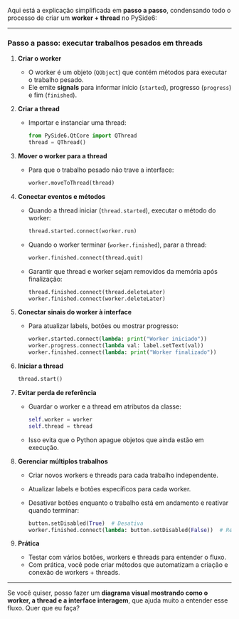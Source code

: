 Aqui está a explicação simplificada em **passo a passo**, condensando todo o processo de criar um **worker + thread** no PySide6:

---

### Passo a passo: executar trabalhos pesados em threads

1. **Criar o worker**

   * O worker é um objeto (`QObject`) que contém métodos para executar o trabalho pesado.
   * Ele emite **signals** para informar início (`started`), progresso (`progress`) e fim (`finished`).

2. **Criar a thread**

   * Importar e instanciar uma thread:

     ```python
     from PySide6.QtCore import QThread
     thread = QThread()
     ```

3. **Mover o worker para a thread**

   * Para que o trabalho pesado não trave a interface:

     ```python
     worker.moveToThread(thread)
     ```

4. **Conectar eventos e métodos**

   * Quando a thread iniciar (`thread.started`), executar o método do worker:

     ```python
     thread.started.connect(worker.run)
     ```
   * Quando o worker terminar (`worker.finished`), parar a thread:

     ```python
     worker.finished.connect(thread.quit)
     ```
   * Garantir que thread e worker sejam removidos da memória após finalização:

     ```python
     thread.finished.connect(thread.deleteLater)
     worker.finished.connect(worker.deleteLater)
     ```

5. **Conectar sinais do worker à interface**

   * Para atualizar labels, botões ou mostrar progresso:

     ```python
     worker.started.connect(lambda: print("Worker iniciado"))
     worker.progress.connect(lambda val: label.setText(val))
     worker.finished.connect(lambda: print("Worker finalizado"))
     ```

6. **Iniciar a thread**

   ```python
   thread.start()
   ```

7. **Evitar perda de referência**

   * Guardar o worker e a thread em atributos da classe:

     ```python
     self.worker = worker
     self.thread = thread
     ```
   * Isso evita que o Python apague objetos que ainda estão em execução.

8. **Gerenciar múltiplos trabalhos**

   * Criar novos workers e threads para cada trabalho independente.
   * Atualizar labels e botões específicos para cada worker.
   * Desativar botões enquanto o trabalho está em andamento e reativar quando terminar:

     ```python
     button.setDisabled(True)  # Desativa
     worker.finished.connect(lambda: button.setDisabled(False))  # Reativa
     ```

9. **Prática**

   * Testar com vários botões, workers e threads para entender o fluxo.
   * Com prática, você pode criar métodos que automatizam a criação e conexão de workers + threads.

---

Se você quiser, posso fazer um **diagrama visual mostrando como o worker, a thread e a interface interagem**, que ajuda muito a entender esse fluxo. Quer que eu faça?
